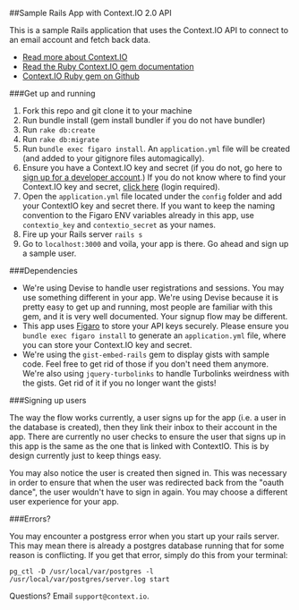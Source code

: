 ##Sample Rails App with Context.IO 2.0 API

This is a sample Rails application that uses the Context.IO API to connect to an email account and fetch back data.

* [Read more about Context.IO](https://context.io/docs/2.0)
* [Read the Ruby Context.IO gem documentation](http://www.rubydoc.info/gems/contextio/frames)
* [Context.IO Ruby gem on Github](https://github.com/contextio/contextio-ruby)

###Get up and running

1. Fork this repo and git clone it to your machine
2. Run bundle install (gem install bundler if you do not have bundler)
3. Run `rake db:create`
4. Run `rake db:migrate`
5. Run `bundle exec figaro install`. An `application.yml` file will be created (and added to your gitignore files automagically).
6. Ensure you have a Context.IO key and secret (if you do not, go here to [sign up for a developer account](https://context.io/#signup).) If you do not know where to find your Context.IO key and secret, [click here](https://console.context.io/#settings) (login required).
7. Open the `application.yml` file located under the `config` folder and add your ContextIO key and secret there. If you want to keep the naming convention to the Figaro ENV variables already in this app, use `contextio_key` and `contextio_secret` as your names.
8. Fire up your Rails server `rails s`
9. Go to `localhost:3000` and voila, your app is there. Go ahead and sign up a sample user.

###Dependencies

* We're using Devise to handle user registrations and sessions. You may use something different in your app. We're using Devise because it is pretty easy to get up and running, most people are familiar with this gem, and it is very well documented. Your signup flow may be different.
* This app uses [Figaro](https://github.com/laserlemon/figaro) to store your API keys securely. Please ensure you `bundle exec figaro install` to generate an `application.yml` file, where you can store your Context.IO key and secret.
* We're using the `gist-embed-rails` gem to display gists with sample code. Feel free to get rid of those if you don't need them anymore. We're also using `jquery-turbolinks` to handle Turbolinks weirdness with the gists. Get rid of it if you no longer want the gists!

###Signing up users

The way the flow works currently, a user signs up for the app (i.e. a user in the database is created), then they link their inbox to their account in the app. There are currently no user checks to ensure the user that signs up in this app is the same as the one that is linked with ContextIO. This is by design currently just to keep things easy.

You may also notice the user is created then signed in. This was necessary in order to ensure that when the user was redirected back from the "oauth dance", the user wouldn't have to sign in again. You may choose a different user experience for your app.

###Errors?

You may encounter a postgress error when you start up your rails server. This may mean there is already a postgres database running that for some reason is conflicting. If you get that error, simply do this from your terminal:

```
pg_ctl -D /usr/local/var/postgres -l /usr/local/var/postgres/server.log start
```

Questions? Email `support@context.io`.

